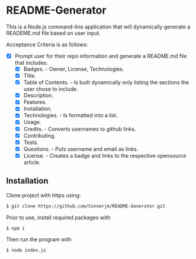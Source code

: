 # README-Generator

This is a Node.js command-line application that will dynamically generate a READEME.md file based on user input.

Acceptance Criteria is as follows:

- [x] Prompt user for their repo information and generate a README.md file that includes.
  - [x] Badges. - Owner, License, Technologies.
  - [x] Title.
  - [x] Table of Contents. - Is built dynamically only listing the sections the user chose to include.
  - [x] Description.
  - [x] Features.
  - [x] Installation.
  - [x] Technologies. - Is formatted into a list.
  - [x] Usage.
  - [x] Credits. - Converts usernames to github links.
  - [x] Contributing.
  - [x] Tests.
  - [x] Questions. - Puts username and email as links.
  - [x] License. - Creates a badge and links to the respective opensource article.

## Installation

Clone project with https using:

```bash
$ git clone https://github.com/Connerjm/README-Generator.git
```

Prior to use, install required packages with

```bash
$ npm i
```

Then run the program with

```bash
$ node index.js
```
